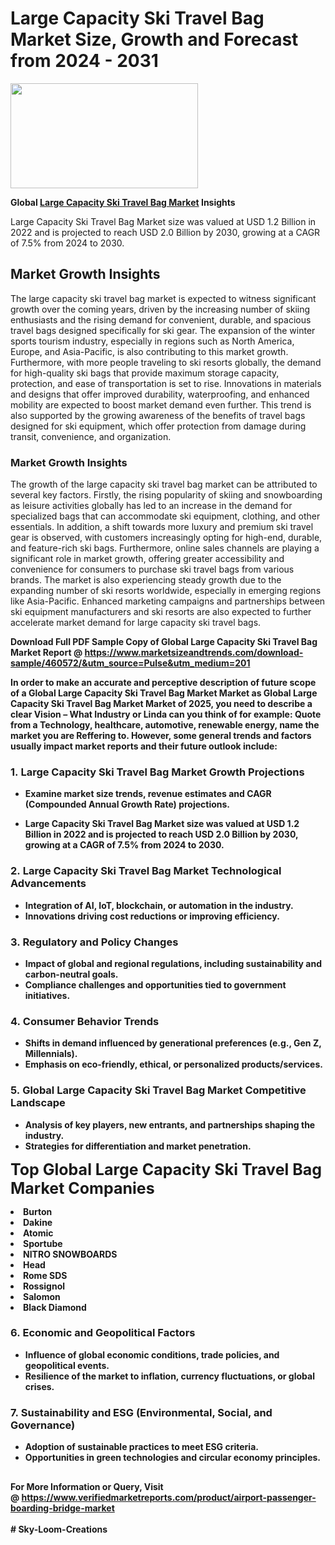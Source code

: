 <H1>Large Capacity Ski Travel Bag Market Size, Growth and Forecast from 2024 - 2031</H1><img class="aligncenter size-medium wp-image-584254" src="https://thirdeyenews.in/wp-content/uploads/2024/09/Global-Market-Research-300x168.jpeg" alt="" width="300" height="168" /><p><strong>Global&nbsp;<a href="https://www.marketsizeandtrends.com/download-sample/460572/&amp;utm_source=Pulse&amp;utm_medium=201">Large Capacity Ski Travel Bag Market</a> Insights</strong></p><p>Large Capacity Ski Travel Bag Market size was valued at USD 1.2 Billion in 2022 and is projected to reach USD 2.0 Billion by 2030, growing at a CAGR of 7.5% from 2024 to 2030.</p><p><h2>Market Growth Insights</h2> <p>The large capacity ski travel bag market is expected to witness significant growth over the coming years, driven by the increasing number of skiing enthusiasts and the rising demand for convenient, durable, and spacious travel bags designed specifically for ski gear. The expansion of the winter sports tourism industry, especially in regions such as North America, Europe, and Asia-Pacific, is also contributing to this market growth. Furthermore, with more people traveling to ski resorts globally, the demand for high-quality ski bags that provide maximum storage capacity, protection, and ease of transportation is set to rise. Innovations in materials and designs that offer improved durability, waterproofing, and enhanced mobility are expected to boost market demand even further. This trend is also supported by the growing awareness of the benefits of travel bags designed for ski equipment, which offer protection from damage during transit, convenience, and organization. </p> <p><strong></strong></p> <h3>Market Growth Insights</h3> <p>The growth of the large capacity ski travel bag market can be attributed to several key factors. Firstly, the rising popularity of skiing and snowboarding as leisure activities globally has led to an increase in the demand for specialized bags that can accommodate ski equipment, clothing, and other essentials. In addition, a shift towards more luxury and premium ski travel gear is observed, with customers increasingly opting for high-end, durable, and feature-rich ski bags. Furthermore, online sales channels are playing a significant role in market growth, offering greater accessibility and convenience for consumers to purchase ski travel bags from various brands. The market is also experiencing steady growth due to the expanding number of ski resorts worldwide, especially in emerging regions like Asia-Pacific. Enhanced marketing campaigns and partnerships between ski equipment manufacturers and ski resorts are also expected to further accelerate market demand for large capacity ski travel bags. <p><strong></p><p><span class=""><strong>Download Full PDF Sample Copy of Global Large Capacity Ski Travel Bag Market Report</strong> @ <a href="https://www.marketsizeandtrends.com/download-sample/460572/&amp;utm_source=Pulse&amp;utm_medium=201" target="_blank">https://www.marketsizeandtrends.com/download-sample/460572/&amp;utm_source=Pulse&amp;utm_medium=201</a></span></p><p>In order to make an accurate and perceptive description of future scope of a Global&nbsp;Large Capacity Ski Travel Bag Market Market as Global&nbsp;Large Capacity Ski Travel Bag Market Market of 2025, you need to describe a clear Vision &ndash; What Industry or Linda can you think of for example: Quote from a Technology, healthcare, automotive, renewable energy, name the market you are Reffering to. However, some general trends and factors usually impact market reports and their future outlook include:</p><h3>1.&nbsp;<strong>Large Capacity Ski Travel Bag Market Growth Projections</strong></h3><ul><li>Examine market size trends, revenue estimates and CAGR (Compounded Annual Growth Rate) projections.</li><li><p>Large Capacity Ski Travel Bag Market size was valued at USD 1.2 Billion in 2022 and is projected to reach USD 2.0 Billion by 2030, growing at a CAGR of 7.5% from 2024 to 2030.</p></li></ul><h3>2.&nbsp;<strong>Large Capacity Ski Travel Bag Market Technological Advancements</strong></h3><ul><li>Integration of AI, IoT, blockchain, or automation in the industry.</li><li>Innovations driving cost reductions or improving efficiency.</li></ul><h3>3.&nbsp;<strong>Regulatory and Policy Changes</strong></h3><ul><li>Impact of global and regional regulations, including sustainability and carbon-neutral goals.</li><li>Compliance challenges and opportunities tied to government initiatives.</li></ul><h3>4.&nbsp;<strong>Consumer Behavior Trends</strong></h3><ul><li>Shifts in demand influenced by generational preferences (e.g., Gen Z, Millennials).</li><li>Emphasis on eco-friendly, ethical, or personalized products/services.</li></ul><h3>5.&nbsp;<strong>Global Large Capacity Ski Travel Bag Market Competitive Landscape</strong></h3><ul><li>Analysis of key players, new entrants, and partnerships shaping the industry.</li><li>Strategies for differentiation and market penetration.</li></ul><p data-pm-slice="1 1 []"><span style="color: inherit; font-family: inherit; font-size: 25px;">Top Global Large Capacity Ski Travel Bag Market Companies</span></p><div class="" data-test-id=""><p><li>Burton</li><li> Dakine</li><li> Atomic</li><li> Sportube</li><li> NITRO SNOWBOARDS</li><li> Head</li><li> Rome SDS</li><li> Rossignol</li><li> Salomon</li><li> Black Diamond</li></p></div><h3>6.&nbsp;<strong>Economic and Geopolitical Factors</strong></h3><ul><li>Influence of global economic conditions, trade policies, and geopolitical events.</li><li>Resilience of the market to inflation, currency fluctuations, or global crises.</li></ul><h3>7.&nbsp;<strong>Sustainability and ESG (Environmental, Social, and Governance)</strong></h3><ul><li>Adoption of sustainable practices to meet ESG criteria.</li><li>Opportunities in green technologies and circular economy principles.</li></ul><h2><strong style="font-size: 14px;">For More Information or Query, Visit @&nbsp;</strong><a style="background-color: #ffffff; font-size: 14px;" href="https://www.marketsizeandtrends.com/report/large-capacity-ski-travel-bag-market/" target="_blank">https://www.verifiedmarketreports.com/product/airport-passenger-boarding-bridge-market</a></h2># Sky-Loom-Creations
